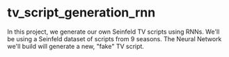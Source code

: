 # tv_script_generation_rnn
In this project, we generate our own Seinfeld TV scripts using RNNs. We'll be using a Seinfeld dataset of scripts from 9 seasons. The Neural Network we'll build will generate a new, "fake" TV script.
